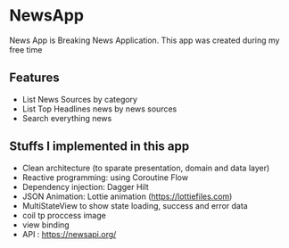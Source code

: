 # NewsApp
News App is Breaking News Application. This app was created during my free time

## Features 
- List News Sources by category
- List Top Headlines news by news sources
- Search everything news

## Stuffs I implemented in this app
- Clean architecture (to sparate presentation, domain and data layer)
- Reactive programming: using Coroutine Flow
- Dependency injection: Dagger Hilt
- JSON Animation: Lottie animation (https://lottiefiles.com)
- MultiStateView to show state loading, success and error data
- coil tp proccess image
- view binding
- API : https://newsapi.org/ 

